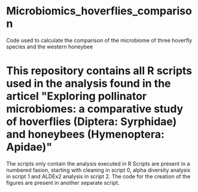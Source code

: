# Microbiomics_hoverflies_comparison
Code used to calculate the comparison of the microbiome of three hoverfly species and the western honeybee

# This repository contains all R scripts used in the analysis found in the articel "Exploring pollinator microbiomes: a comparative study of hoverflies (Diptera: Syrphidae) and honeybees (Hymenoptera: Apidae)"
The scripts only contain the analysis executed in R
Scripts are present in a numbered fasion, starting with cleaning in script 0, alpha diversity analysis in script 1 and ALDEx2 analysis in script 2. The code for the creation of the figures are present in another separate script. 
